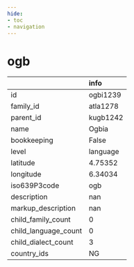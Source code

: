 ```yaml
---
hide:
- toc
- navigation
---
```

# ogb
|                      | info     |
|:---------------------|:---------|
| id                   | ogbi1239 |
| family_id            | atla1278 |
| parent_id            | kugb1242 |
| name                 | Ogbia    |
| bookkeeping          | False    |
| level                | language |
| latitude             | 4.75352  |
| longitude            | 6.34034  |
| iso639P3code         | ogb      |
| description          | nan      |
| markup_description   | nan      |
| child_family_count   | 0        |
| child_language_count | 0        |
| child_dialect_count  | 3        |
| country_ids          | NG       |